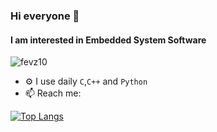 ### Hi everyone 👋
#### I am interested in Embedded System Software

<p align="left"> <img src="https://komarev.com/ghpvc/?username=fevz10&label=Profile%20views&color=0e75b6&style=flat" alt="fevz10"/> </p>

- ⚙️ I use daily `C`,`C++` and `Python`
- 📫 Reach me: [<img height="16" width="32" src="https://unpkg.com/simple-icons@v6/icons/linkedin.svg" />](https://www.linkedin.com/in/fevzi-dereli-245a5b135/)

[![Top Langs](https://github-readme-stats.vercel.app/api/top-langs/?username=fevz10&layout=compact)](https://github.com/fevz10/github-readme-stats)

